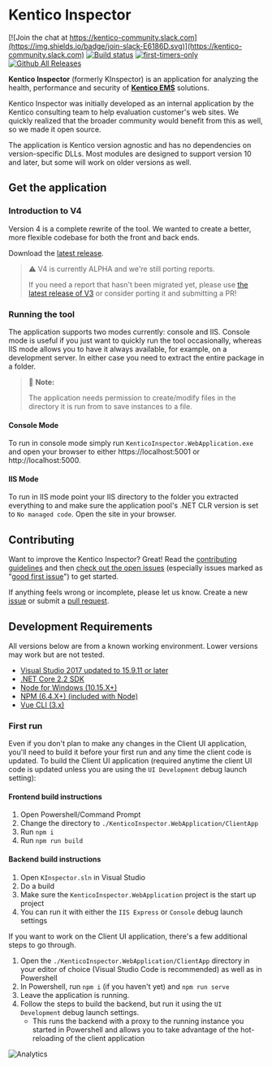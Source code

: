 # Kentico Inspector

[![Join the chat at https://kentico-community.slack.com](https://img.shields.io/badge/join-slack-E6186D.svg)](https://kentico-community.slack.com)
[![Build status](https://ci.appveyor.com/api/projects/status/n3nrch61bqxh497e/branch/master?svg=true)](https://ci.appveyor.com/project/kentico/kinspector-98xj0/branch/master)
[![first-timers-only](https://img.shields.io/badge/first--timers--only-friendly-blue.svg)](http://www.firsttimersonly.com/)
[![Github All Releases](https://img.shields.io/github/downloads/kentico/kinspector/total.svg)](https://github.com/Kentico/KInspector/releases)

**Kentico Inspector** (formerly KInspector) is an application for analyzing the health, performance and security of **[Kentico EMS](https://www.kentico.com/)** solutions.

Kentico Inspector was initially developed as an internal application by the Kentico consulting team to help evaluation customer's web sites. We quickly realized that the broader community would benefit from this as well, so we made it open source.

The application is Kentico version agnostic and has no dependencies on version-specific DLLs. Most modules are designed to support version 10 and later, but some will work on older versions as well.

## Get the application

### Introduction to V4

Version 4 is a complete rewrite of the tool. We wanted to create a better, more flexible codebase for both the front and back ends.

Download the [latest release](https://github.com/Kentico/KInspector/releases/latest).

> :warning: V4 is currently ALPHA and we're still porting reports.
>
> If you need a report that hasn't been migrated yet, please use [the latest release of V3](https://github.com/Kentico/KInspector/releases) or consider porting it and submitting a PR!

### Running the tool

The application supports two modes currently: console and IIS. Console mode is useful if you just want to quickly run the tool occasionally, whereas IIS mode allows you to have it always available, for example, on a development server. In either case you need to extract the entire package in a folder.

> :round_pushpin: **Note:** 
> 
> The application needs permission to create/modify files in the directory it is run from to save instances to a file.

#### Console Mode

To run in console mode simply run `KenticoInspector.WebApplication.exe` and open your browser to either https://localhost:5001 or http://localhost:5000.

#### IIS Mode

To run in IIS  mode point your IIS directory to the folder you extracted everything to and make sure the application pool's .NET CLR version is set to `No managed code`. Open the site in your browser.

## Contributing

Want to improve the Kentico Inspector? Great! Read the [contributing guidelines](https://github.com/Kentico/KInspector/blob/master/CONTRIBUTING.md) and then [check out the open issues](https://github.com/Kentico/KInspector/issues) (especially issues marked as "[good first issue](https://github.com/Kentico/KInspector/labels/good%20first%20issue)") to get started.

If anything feels wrong or incomplete, please let us know. Create a new [issue](https://github.com/Kentico/KInspector/issues/new) or submit a [pull request](https://help.github.com/articles/using-pull-requests/).

## Development Requirements

All versions below are from a known working environment. Lower versions may work but are not tested.

- [Visual Studio 2017 updated to 15.9.11 or later](https://visualstudio.microsoft.com/vs/)
- [.NET Core 2.2 SDK](https://dotnet.microsoft.com/download/dotnet-core/2.2)
- [Node for Windows (10.15.X+)](https://nodejs.org/en/)
- [NPM (6.4.X+) (included with Node)](https://www.npmjs.com/)
- [Vue CLI (3.x)](https://cli.vuejs.org/)

### First run

Even if you don't plan to make any changes in the Client UI application, you'll need to build it before your first run and any time the client code is updated. To build the Client UI application (required anytime the client UI code is updated unless you are using the `UI Development` debug launch setting):

#### Frontend build instructions
1. Open Powershell/Command Prompt
1. Change the directory to `./KenticoInspector.WebApplication/ClientApp`
1. Run `npm i`
1. Run `npm run build`

#### Backend build instructions

1. Open `KInspector.sln` in Visual Studio
1. Do a build
1. Make sure the `KenticoInspector.WebApplication` project is the start up project
1. You can run it with either the `IIS Express` or `Console` debug launch settings

If you want to work on the Client UI application, there's a few additional steps to go through.

1. Open the `./KenticoInspector.WebApplication/ClientApp` directory in your editor of choice (Visual Studio Code is recommended) as well as in Powershell
1. In Powershell, run `npm i` (if you haven't yet) and `npm run serve`
1. Leave the application is running.
1. Follow the steps to build the backend, but run it using the `UI Development` debug launch settings.
   - This runs the backend with a proxy to the running instance you started in Powershell and allows you to take advantage of the hot-reloading of the client application

![Analytics](https://kentico-ga-beacon.azurewebsites.net/api/UA-69014260-4/Kentico/KInspector?pixel)
